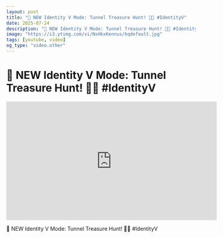 ```yaml
---
layout: post
title: "🚨 NEW Identity V Mode: Tunnel Treasure Hunt! 🏃💨 #IdentityV"
date: 2025-07-24
description: "🚨 NEW Identity V Mode: Tunnel Treasure Hunt! 🏃💨 #IdentityV"
image: "https://i3.ytimg.com/vi/NxHkxKennus/hqdefault.jpg"
tags: [youtube, video]
og_type: "video.other"
---
```


<script type="application/ld+json">
{
  "@context": "http://schema.org",
  "@type": "VideoObject",
  "name": "\ud83d\udea8 NEW Identity V Mode: Tunnel Treasure Hunt! \ud83c\udfc3\ud83d\udca8 #IdentityV",
  "description": "\ud83d\udea8 NEW Identity V Mode: Tunnel Treasure Hunt! \ud83c\udfc3\ud83d\udca8 #IdentityV",
  "thumbnailUrl": "https://i3.ytimg.com/vi/NxHkxKennus/hqdefault.jpg",
  "uploadDate": "2025-07-24T21:37:40",
  "embedUrl": "https://www.youtube.com/embed/NxHkxKennus",
  "publisher": {
    "@type": "Person",
    "name": "Celo Zaga"
  },
  "mainEntityOfPage": {
    "@type": "WebPage",
    "@id": "https://celozaga.github.io/2025/07/24/\ud83d\udea8-new-identity-v-mode:-tunnel-treasure-hunt!-\ud83c\udfc3\ud83d\udca8-#identityv-NxHkxKennus.html"
  },
  "duration": "PT0M0S"
}
</script>

<script type="application/ld+json">
{
  "@context": "http://schema.org",
  "@type": "BlogPosting",
  "headline": "\ud83d\udea8 NEW Identity V Mode: Tunnel Treasure Hunt! \ud83c\udfc3\ud83d\udca8 #IdentityV",
  "image": "https://i3.ytimg.com/vi/NxHkxKennus/hqdefault.jpg",
  "publisher": {
    "@type": "Person",
    "name": "Celo Zaga"
  },
  "url": "https://celozaga.github.io/2025/07/24/\ud83d\udea8-new-identity-v-mode:-tunnel-treasure-hunt!-\ud83c\udfc3\ud83d\udca8-#identityv-NxHkxKennus.html",
  "datePublished": "2025-07-24T21:37:40",
  "dateCreated": "2025-07-24T21:37:40",
  "dateModified": "2025-07-24T21:37:40",
  "description": "\ud83d\udea8 NEW Identity V Mode: Tunnel Treasure Hunt! \ud83c\udfc3\ud83d\udca8 #IdentityV",
  "author": {
    "@type": "Person",
    "name": "Celo Zaga"
  },
  "mainEntityOfPage": {
    "@type": "WebPage",
    "@id": "https://celozaga.github.io/2025/07/24/\ud83d\udea8-new-identity-v-mode:-tunnel-treasure-hunt!-\ud83c\udfc3\ud83d\udca8-#identityv-NxHkxKennus.html"
  }
}
</script>

<h1 class="youtube-post-title">🚨 NEW Identity V Mode: Tunnel Treasure Hunt! 🏃💨 #IdentityV</h1>

<iframe width="560" height="315" src="https://www.youtube.com/embed/NxHkxKennus" class="youtube-post-embed" frameborder="0" allowfullscreen></iframe>

<p class="youtube-post-description">🚨 NEW Identity V Mode: Tunnel Treasure Hunt! 🏃💨 #IdentityV</p>
